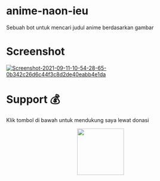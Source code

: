 # anime-naon-ieu
Sebuah bot untuk mencari judul anime berdasarkan gambar

# Screenshot
<a href='https://postimg.cc/vxRpyzbb' target='_blank'><img src='https://i.postimg.cc/vxRpyzbb/Screenshot-2021-09-11-10-54-28-65-0b342c26d6c44f3c8d2de40eabb4e1da.jpg' border='0' alt='Screenshot-2021-09-11-10-54-28-65-0b342c26d6c44f3c8d2de40eabb4e1da'/></a>

# Support 💰
Klik tombol di bawah untuk mendukung saya lewat donasi

<p align="center">
  <a href="https://donate.tfkhdyt.my.id/">
    <img src="https://i.postimg.cc/jjRDbZQx/1621036430601.png" width="125px">
  </a>
</p>
